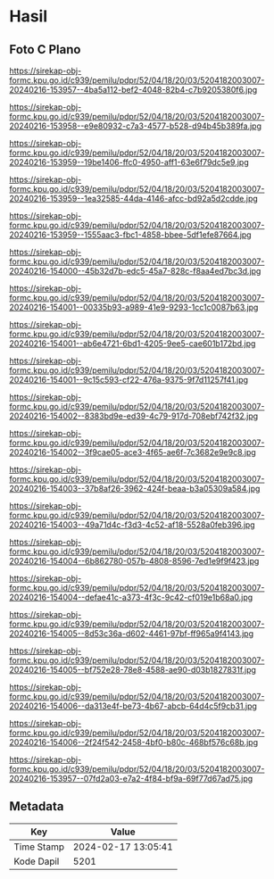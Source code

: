 # Hasil

## Foto C Plano

https://sirekap-obj-formc.kpu.go.id/c939/pemilu/pdpr/52/04/18/20/03/5204182003007-20240216-153957--4ba5a112-bef2-4048-82b4-c7b9205380f6.jpg

https://sirekap-obj-formc.kpu.go.id/c939/pemilu/pdpr/52/04/18/20/03/5204182003007-20240216-153958--e9e80932-c7a3-4577-b528-d94b45b389fa.jpg

https://sirekap-obj-formc.kpu.go.id/c939/pemilu/pdpr/52/04/18/20/03/5204182003007-20240216-153959--19be1406-ffc0-4950-aff1-63e6f79dc5e9.jpg

https://sirekap-obj-formc.kpu.go.id/c939/pemilu/pdpr/52/04/18/20/03/5204182003007-20240216-153959--1ea32585-44da-4146-afcc-bd92a5d2cdde.jpg

https://sirekap-obj-formc.kpu.go.id/c939/pemilu/pdpr/52/04/18/20/03/5204182003007-20240216-153959--1555aac3-fbc1-4858-bbee-5df1efe87664.jpg

https://sirekap-obj-formc.kpu.go.id/c939/pemilu/pdpr/52/04/18/20/03/5204182003007-20240216-154000--45b32d7b-edc5-45a7-828c-f8aa4ed7bc3d.jpg

https://sirekap-obj-formc.kpu.go.id/c939/pemilu/pdpr/52/04/18/20/03/5204182003007-20240216-154001--00335b93-a989-41e9-9293-1cc1c0087b63.jpg

https://sirekap-obj-formc.kpu.go.id/c939/pemilu/pdpr/52/04/18/20/03/5204182003007-20240216-154001--ab6e4721-6bd1-4205-9ee5-cae601b172bd.jpg

https://sirekap-obj-formc.kpu.go.id/c939/pemilu/pdpr/52/04/18/20/03/5204182003007-20240216-154001--9c15c593-cf22-476a-9375-9f7d11257f41.jpg

https://sirekap-obj-formc.kpu.go.id/c939/pemilu/pdpr/52/04/18/20/03/5204182003007-20240216-154002--8383bd9e-ed39-4c79-917d-708ebf742f32.jpg

https://sirekap-obj-formc.kpu.go.id/c939/pemilu/pdpr/52/04/18/20/03/5204182003007-20240216-154002--3f9cae05-ace3-4f65-ae6f-7c3682e9e9c8.jpg

https://sirekap-obj-formc.kpu.go.id/c939/pemilu/pdpr/52/04/18/20/03/5204182003007-20240216-154003--37b8af26-3962-424f-beaa-b3a05309a584.jpg

https://sirekap-obj-formc.kpu.go.id/c939/pemilu/pdpr/52/04/18/20/03/5204182003007-20240216-154003--49a71d4c-f3d3-4c52-af18-5528a0feb396.jpg

https://sirekap-obj-formc.kpu.go.id/c939/pemilu/pdpr/52/04/18/20/03/5204182003007-20240216-154004--6b862780-057b-4808-8596-7ed1e9f9f423.jpg

https://sirekap-obj-formc.kpu.go.id/c939/pemilu/pdpr/52/04/18/20/03/5204182003007-20240216-154004--defae41c-a373-4f3c-9c42-cf019e1b68a0.jpg

https://sirekap-obj-formc.kpu.go.id/c939/pemilu/pdpr/52/04/18/20/03/5204182003007-20240216-154005--8d53c36a-d602-4461-97bf-ff965a9f4143.jpg

https://sirekap-obj-formc.kpu.go.id/c939/pemilu/pdpr/52/04/18/20/03/5204182003007-20240216-154005--bf752e28-78e8-4588-ae90-d03b1827831f.jpg

https://sirekap-obj-formc.kpu.go.id/c939/pemilu/pdpr/52/04/18/20/03/5204182003007-20240216-154006--da313e4f-be73-4b67-abcb-64d4c5f9cb31.jpg

https://sirekap-obj-formc.kpu.go.id/c939/pemilu/pdpr/52/04/18/20/03/5204182003007-20240216-154006--2f24f542-2458-4bf0-b80c-468bf576c68b.jpg

https://sirekap-obj-formc.kpu.go.id/c939/pemilu/pdpr/52/04/18/20/03/5204182003007-20240216-153957--07fd2a03-e7a2-4f84-bf9a-69f77d67ad75.jpg


## Metadata

| Key        | Value               |
| ---------- | ------------------- |
| Time Stamp | 2024-02-17 13:05:41 |
| Kode Dapil | 5201                |




